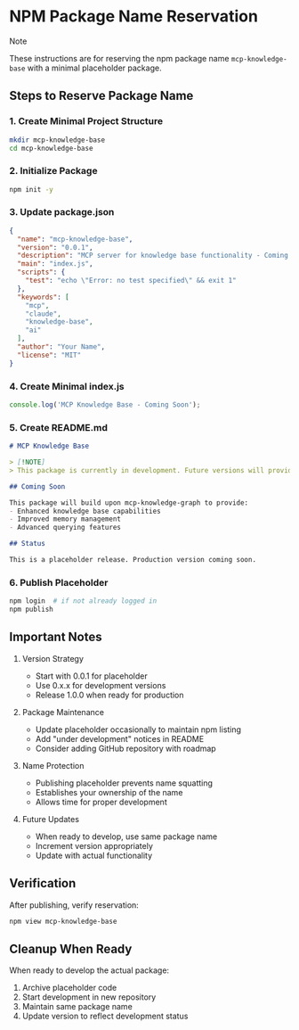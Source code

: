# NPM Package Name Reservation

> [!NOTE]
> These instructions are for reserving the npm package name `mcp-knowledge-base` with a minimal placeholder package.

## Steps to Reserve Package Name

### 1. Create Minimal Project Structure

```bash
mkdir mcp-knowledge-base
cd mcp-knowledge-base
```

### 2. Initialize Package

```bash
npm init -y
```

### 3. Update package.json

```json
{
  "name": "mcp-knowledge-base",
  "version": "0.0.1",
  "description": "MCP server for knowledge base functionality - Coming Soon",
  "main": "index.js",
  "scripts": {
    "test": "echo \"Error: no test specified\" && exit 1"
  },
  "keywords": [
    "mcp",
    "claude",
    "knowledge-base",
    "ai"
  ],
  "author": "Your Name",
  "license": "MIT"
}
```

### 4. Create Minimal index.js

```javascript
console.log('MCP Knowledge Base - Coming Soon');
```

### 5. Create README.md

```markdown
# MCP Knowledge Base

> [!NOTE]
> This package is currently in development. Future versions will provide knowledge base functionality for Claude AI.

## Coming Soon

This package will build upon mcp-knowledge-graph to provide:
- Enhanced knowledge base capabilities
- Improved memory management
- Advanced querying features

## Status

This is a placeholder release. Production version coming soon.
```

### 6. Publish Placeholder

```bash
npm login  # if not already logged in
npm publish
```

## Important Notes

1. Version Strategy
   - Start with 0.0.1 for placeholder
   - Use 0.x.x for development versions
   - Release 1.0.0 when ready for production

2. Package Maintenance
   - Update placeholder occasionally to maintain npm listing
   - Add "under development" notices in README
   - Consider adding GitHub repository with roadmap

3. Name Protection
   - Publishing placeholder prevents name squatting
   - Establishes your ownership of the name
   - Allows time for proper development

4. Future Updates
   - When ready to develop, use same package name
   - Increment version appropriately
   - Update with actual functionality

## Verification

After publishing, verify reservation:

```bash
npm view mcp-knowledge-base
```

## Cleanup When Ready

When ready to develop the actual package:

1. Archive placeholder code
2. Start development in new repository
3. Maintain same package name
4. Update version to reflect development status
